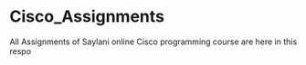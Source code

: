 # Cisco_Assignments
All Assignments of Saylani online Cisco programming course are here in this respo
